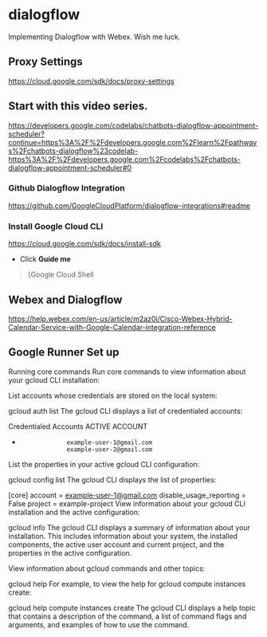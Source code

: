 # dialogflow
Implementing Dialogflow with Webex. Wish me luck.

## Proxy Settings
https://cloud.google.com/sdk/docs/proxy-settings

## Start with this video series. 

https://developers.google.com/codelabs/chatbots-dialogflow-appointment-scheduler?continue=https%3A%2F%2Fdevelopers.google.com%2Flearn%2Fpathways%2Fchatbots-dialogflow%23codelab-https%3A%2F%2Fdevelopers.google.com%2Fcodelabs%2Fchatbots-dialogflow-appointment-scheduler#0

### Github Dialogflow Integration 

https://github.com/GoogleCloudPlatform/dialogflow-integrations#readme

### Install Google Cloud CLI

https://cloud.google.com/sdk/docs/install-sdk

* Click **Guide me**
>[Google Cloud Shell 

## Webex and Dialogflow

https://help.webex.com/en-us/article/m2az0i/Cisco-Webex-Hybrid-Calendar-Service-with-Google-Calendar-integration-reference

## Google Runner Set up

Running core commands
Run core commands to view information about your gcloud CLI installation:

List accounts whose credentials are stored on the local system:


gcloud auth list
The gcloud CLI displays a list of credentialed accounts:


Credentialed Accounts
ACTIVE             ACCOUNT
*                  example-user-1@gmail.com
                   example-user-2@gmail.com
List the properties in your active gcloud CLI configuration:


gcloud config list
The gcloud CLI displays the list of properties:


[core]
account = example-user-1@gmail.com
disable_usage_reporting = False
project = example-project
View information about your gcloud CLI installation and the active configuration:


gcloud info
The gcloud CLI displays a summary of information about your installation. This includes information about your system, the installed components, the active user account and current project, and the properties in the active configuration.

View information about gcloud commands and other topics:


gcloud help
For example, to view the help for gcloud compute instances create:


gcloud help compute instances create
The gcloud CLI displays a help topic that contains a description of the command, a list of command flags and arguments, and examples of how to use the command.

